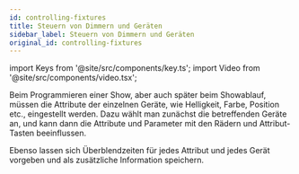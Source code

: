 ```yaml
---
id: controlling-fixtures
title: Steuern von Dimmern und Geräten
sidebar_label: Steuern von Dimmern und Geräten
original_id: controlling-fixtures
---
```


import Keys from '@site/src/components/key.ts';
import Video from '@site/src/components/video.tsx';

Beim Programmieren einer Show, aber auch später beim Showablauf, müssen
die Attribute der einzelnen Geräte, wie Helligkeit, Farbe, Position
etc., eingestellt werden. Dazu wählt man zunächst die betreffenden
Geräte an, und kann dann die Attribute und Parameter mit den Rädern und
Attribut-Tasten beeinflussen.

Ebenso lassen sich Überblendzeiten für jedes Attribut und jedes Gerät
vorgeben und als zusätzliche Information speichern.
